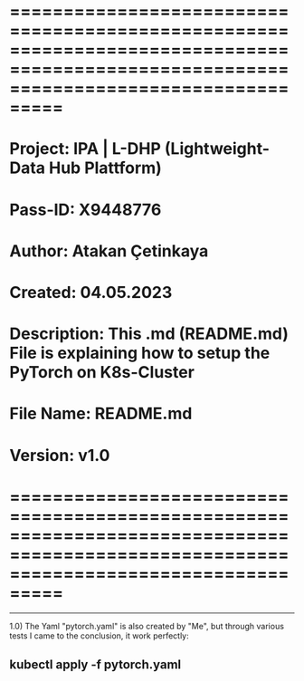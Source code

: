 # =======================================================================================================================================

# Project: IPA | L-DHP (Lightweight-Data Hub Plattform)

# Pass-ID: X9448776

# Author: Atakan Çetinkaya

# Created: 04.05.2023

# Description: This .md (README.md) File is explaining how to setup the PyTorch on K8s-Cluster

# File Name: README.md

# Version: v1.0

# =======================================================================================================================================

---

1.0) The Yaml "pytorch.yaml" is also created by "Me", but through various tests I came to the conclusion, it work perfectly:

## kubectl apply -f pytorch.yaml
